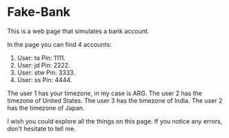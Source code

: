 # Fake-Bank
This is a web page that simulates a bank account.

In the page you can find 4 accounts:

   1) User: ta Pin: 1111.
   2) User: jd Pin: 2222.
   3) User: stw Pin: 3333.
   4) User: ss Pin: 4444.

The user 1 has your timezone, in my case is ARG.
The user 2 has the timezone of United States.
The user 3 has the timezone of India.
The user 2 has the timezone of Japan.

I wish you could explore all the things on this page. If you notice any errors, don't hesitate to tell me.
